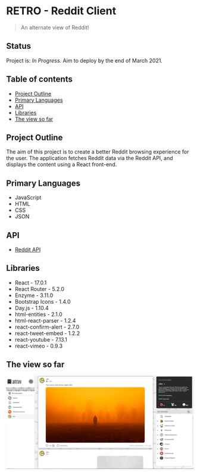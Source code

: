 # RETRO - Reddit Client
> An alternate view of Reddit!


## Status
Project is: _In Progress._ Aim to deploy by the end of March 2021.


## Table of contents
* [Project Outline](#project-outline)
* [Primary Languages](#primary-languages)
* [API](#api)
* [Libraries](#libraries)
* [The view so far](#the-view-so-far)


## Project Outline
The aim of this project is to create a better Reddit browsing experience for the user. The application fetches Reddit data via the Reddit API, and displays the content using a React front-end.


## Primary Languages
* JavaScript
* HTML
* CSS
* JSON


## API
* [Reddit API](https://www.reddit.com/dev/api/)


## Libraries
* React - 17.0.1
* React Router - 5.2.0
* Enzyme - 3.11.0
* Bootstrap Icons - 1.4.0
* Day.js - 1.10.4
* html-entities - 2.1.0
* html-react-parser - 1.2.4
* react-confirm-alert - 2.7.0
* react-tweet-embed - 1.2.2
* react-youtube - 7.13.1
* react-vimeo - 0.9.3


## The view so far
<img src="https://github.com/ElChickenSpicy/Reddit-Client/blob/master/src/Wireframes/view08032021.PNG">
